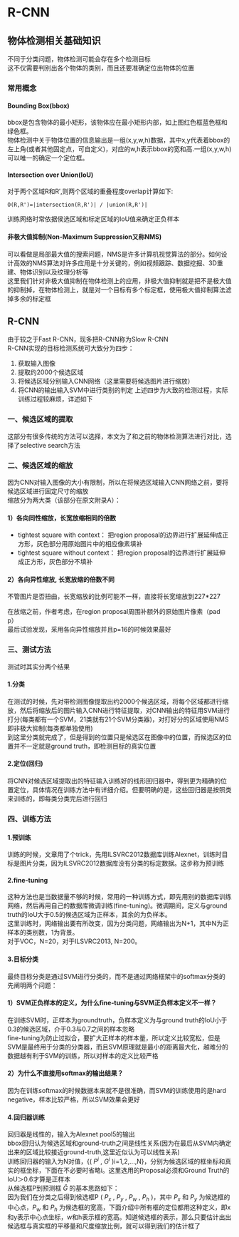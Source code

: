 # R-CNN

## 物体检测相关基础知识
不同于分类问题，物体检测可能会存在多个检测目标    
这不仅需要判别出各个物体的类别，而且还要准确定位出物体的位置    
### 常用概念
#### Bounding Box(bbox)
bbox是包含物体的最小矩形，该物体应在最小矩形内部，如上图红色框蓝色框和绿色框。     
物体检测中关于物体位置的信息输出是一组(x,y,w,h)数据，其中x,y代表着bbox的左上角(或者其他固定点，可自定义)，对应的w,h表示bbox的宽和高.一组(x,y,w,h)可以唯一的确定一个定位框。     
#### Intersection over Union(IoU)
对于两个区域R和R′,则两个区域的重叠程度overlap计算如下:    

	O(R,R')=|intersection(R,R')| / |union(R,R')|    

训练网络时常依据侯选区域和标定区域的IoU值来确定正负样本    
    
#### 非极大值抑制(Non-Maximum Suppression又称NMS)
可以看做是局部最大值的搜索问题，NMS是许多计算机视觉算法的部分。如何设计高效的NMS算法对许多应用是十分关键的，例如视频跟踪、数据挖掘、3D重建、物体识别以及纹理分析等    
这里我们针对非极大值抑制在物体检测上的应用，非极大值抑制就是把不是极大值的抑制掉，在物体检测上，就是对一个目标有多个标定框，使用极大值抑制算法滤掉多余的标定框    

## R-CNN
由于较之于Fast R-CNN，现多把R-CNN称为Slow R-CNN    
R-CNN实现的目标检测系统可大致分为四步：   
1. 获取输入图像
2. 提取约2000个候选区域
3. 将候选区域分别输入CNN网络（这里需要将候选图片进行缩放）
4. 将CNN的输出输入SVM中进行类别的判定
上述四步为大致的检测过程，实际训练过程较麻烦，详述如下   

### 一、候选区域的提取
这部分有很多传统的方法可以选择，本文为了和之前的物体检测算法进行对比，选择了selective search方法    
### 二、候选区域的缩放
因为CNN对输入图像的大小有限制，所以在将候选区域输入CNN网络之前，要将候选区域进行固定尺寸的缩放   
缩放分为两大类（该部分在原文附录A）：   
#### 1）各向同性缩放，长宽放缩相同的倍数
+ tightest square with context：
把region proposal的边界进行扩展延伸成正方形，灰色部分用原始图片中的相应像素填补     
+ tightest square without context：
把region proposal的边界进行扩展延伸成正方形，灰色部分不填补   
#### 2）各向异性缩放, 长宽放缩的倍数不同
不管图片是否扭曲，长宽缩放的比例可能不一样，直接将长宽缩放到227\*227   
    
    
在放缩之前，作者考虑，在region proposal周围补额外的原始图片像素（pad p）   
最后试验发现，采用各向异性缩放并且p=16的时候效果最好    

### 三、测试方法
测试时其实分两个结果   
#### 1.分类
在测试的时候，先对带检测图像提取出约2000个候选区域，将每个区域都进行缩放，然后将缩放后的图片输入CNN进行特征提取，对CNN输出的特征用SVM进行打分(每类都有一个SVM，21类就有21个SVM分类器)，对打好分的区域使用NMS即非极大抑制(每类都单独使用)    
到这里分类就完成了，但是得到的位置只是候选区在图像中的位置，而候选区的位置并不一定就是ground truth，即检测目标的真实位置    
#### 2.定位(回归)
将CNN对候选区域提取出的特征输入训练好的线形回归器中，得到更为精确的位置定位，具体情况在训练方法中有详细介绍。但要明确的是，这些回归器是按照类来训练的，即每类分类完后进行回归    

### 四、训练方法
#### 1.预训练
训练的时候，文章用了个trick，先用ILSVRC2012数据库训练Alexnet，训练时目标是图片分类，因为ILSVRC2012数据库没有分类的标定数据。这步称为预训练    
#### 2.fine-tuning
这种方法也是当数据量不够的时候，常用的一种训练方式，即先用别的数据库训练网络，然后再用自己的数据库微调训练(fine-tuning)。微调期间，定义与ground truth的IoU大于0.5的候选区域为正样本，其余的为负样本。    
这里训练时，网络输出要有所改变，因为分类问题，网络输出为N+1，其中N为正样本的类别数，1为背景。   
对于VOC，N=20，对于ILSVRC2013, N=200。    
#### 3.目标分类
最终目标分类是通过SVM进行分类的，而不是通过网络框架中的softmax分类的   
先阐明两个问题：   
#### 1）SVM正负样本的定义，为什么fine-tuning与SVM正负样本定义不一样？
在训练SVM时，正样本为groundtruth，负样本定义为与ground truth的IoU小于0.3的候选区域，介于0.3与0.7之间的样本忽略   
fine-tuning为防止过拟合，要扩大正样本的样本量，所以定义比较宽松，但是SVM是最终用于分类的分类器，而且SVM原理就是最小的距离最大化，越难分的数据越有利于SVM的训练，所以对样本的定义比较严格   
#### 2）为什么不直接用softmax的输出结果？
因为在训练softmax的时候数据本来就不是很准确，而SVM的训练使用的是hard negative，样本比较严格，所以SVM效果会更好    
#### 4.回归器训练
回归器是线性的，输入为Alexnet pool5的输出    
bbox回归认为候选区域和ground-truth之间是线性关系(因为在最后从SVM内确定出来的区域比较接近ground-truth,这里近似认为可以线性关系)    
训练回归器的输入为N对值，{( $P^i$ , $G^i$ )i=1,2,...,N}，分别为候选区域的框坐标和真实的框坐标，下面在不必要时省略i。这里选用的Proposal必须和Ground Truth的IoU＞0.6才算是正样本   
从候选框P到预测框 $\hat{G}$ 的基本思路如下：  
因为我们在分类之后得到候选框P ( $P_{x}$ , $P_{y}$ , $P_{w}$ , $P_{h}$ )，其中 $P_{x}$ 和 $P_{y}$ 为候选框的中心点，$P_{w}$ 和 $P_{h}$ 为候选框的宽高，下面介绍中所有框的定位都用这种定义，即x和y表示中心点坐标，w和h表示框的宽高。知道候选框的表示，那么只要估计出出候选框与真实框的平移量和尺度缩放比例，就可以得到我们的估计框了    
